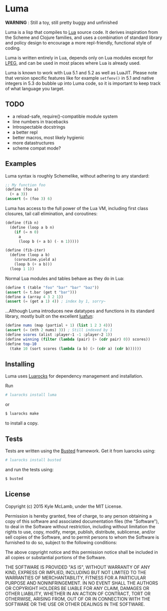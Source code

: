 # Luma

**WARNING** : Still a toy, still pretty buggy and unfinished

Luma is a lisp that compiles to [Lua](http://www.lua.org) source code.
It derives inspiration from the Scheme and Clojure families, and uses a
combination of standard library and policy design to encourage a more
repl-friendly, functional style of coding.

Luma is written entirely in Lua, depends only on Lua modules except for
[LPEG](http://www.inf.puc-rio.br/~roberto/lpeg/lpeg.html), and can be used in
most places where Lua is already used.

Luma is known to work with Lua 5.1 and 5.2 as well as LuaJIT. Please
note that version specific features like for example ```setfenv()``` in 5.1 and
native integers in 5.3 do bubble up into Luma code, so it is important to keep
track of what language you target.

## TODO

* a reload-safe, require()-compatible module system
* line numbers in tracebacks
* Introspectable docstrings
* a better repl
* better macros, most likely hygienic
* more datastructures
* scheme compat mode?

## Examples

Luma syntax is roughly Schemelike, without adhering to any standard:
```scheme
;; My function foo
(define (foo a)
  (+ a 3))
(assert (= (foo 3) 6)
```

Luma has access to the full power of the Lua VM, including first class
closures, tail call elimination, and coroutines:
```scheme
(define (fib n)
  (define (loop a b n)
    (if (= n 0)
      a
      (loop b (+ a b) (- n 1)))))

(define (fib-iter)
  (define (loop a b)
    (coroutine.yield a)
    (loop b (+ a b)))
  (loop 1 1))
```

Normal Lua modules and tables behave as they do in Lua:
```scheme
(define t (table "foo" "bar" "bar" "baz"))
(assert (= t.bar (get t "bar")))
(define a (array 4 3 2 1))
(assert (= (get a 1) 4)) ; index by 1, sorry~
```

...Although Luma introduces new datatypes and functions in its standard
library, mostly built on the excellent
[luafun](http://github.com/rtsisyk/luafun):
```scheme
(define nums (map (partial + 1) (list 1 2 3 4)))
(assert (= (nth 2 nums) 3)) ; Still indexed by 1
(define scores (alist :player-1 -1 :player-2 1))
(define winning (filter (lambda (pair) (> (cdr pair) 0)) scores))
(define top-10
  (take 10 (sort scores (lambda (a b) (> (cdr a) (cdr b))))))
```

## Installing

Luma uses [Luarocks](http://luarocks.org) for dependency management and
installation.

Run
```bash
# luarocks install luma
```
or
```bash
$ luarocks make
```
to install a copy.

## Tests

Tests are written using the [Busted](http://olivinelabs.com/busted/) framework.
Get it from luarocks using:
```bash
# luarocks install busted
```
and run the tests using:
```bash
$ busted
```

## License

Copyright (c) 2015 Kyle McLamb, under the MIT License.

Permission is hereby granted, free of charge, to any person obtaining a copy of
this software and associated documentation files (the "Software"), to deal in
the Software without restriction, including without limitation the rights to
use, copy, modify, merge, publish, distribute, sublicense, and/or sell copies
of the Software, and to permit persons to whom the Software is furnished to do
so, subject to the following conditions:

The above copyright notice and this permission notice shall be included in all
copies or substantial portions of the Software.

THE SOFTWARE IS PROVIDED "AS IS", WITHOUT WARRANTY OF ANY KIND, EXPRESS OR
IMPLIED, INCLUDING BUT NOT LIMITED TO THE WARRANTIES OF MERCHANTABILITY,
FITNESS FOR A PARTICULAR PURPOSE AND NONINFRINGEMENT. IN NO EVENT SHALL THE
AUTHORS OR COPYRIGHT HOLDERS BE LIABLE FOR ANY CLAIM, DAMAGES OR OTHER
LIABILITY, WHETHER IN AN ACTION OF CONTRACT, TORT OR OTHERWISE, ARISING FROM,
OUT OF OR IN CONNECTION WITH THE SOFTWARE OR THE USE OR OTHER DEALINGS IN THE
SOFTWARE.
